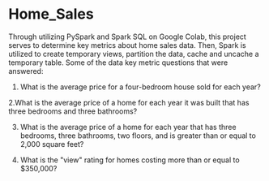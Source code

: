 # Home_Sales
Through utilizing PySpark and Spark SQL on Google Colab, this project serves to determine key metrics about home sales data. Then, Spark is utilized to create temporary views, partition the data, cache and uncache a temporary table. Some of the data key metric questions that were answered:


 1. What is the average price for a four-bedroom house sold for each year?

  2.What is the average price of a home for each year it was built that has three bedrooms and three bathrooms?

 3. What is the average price of a home for each year that has three bedrooms, three bathrooms, two floors, and is greater than or equal to 2,000 square feet?

 4. What is the "view" rating for homes costing more than or equal to $350,000?


